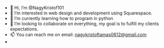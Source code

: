 - 👋 Hi, I’m @NagyKristof101
- 👀 I’m interested in web design and development using Squarespace.
- 🌱 I’m currently learning how to program in python
- 💞️ I’m looking to collaborate on everything, my goal is to fulfill my clients expectations.
- 📫 You can reach me on email: nagykristoftamas0612@gmail.com
- <!---
NagyKristof101/NagyKristof101 is a ✨ special ✨ repository because its `README.md` (this file) appears on your GitHub profile.
You can click the Preview link to take a look at your changes.
--->
